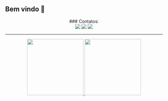 ## Bem vindo 👋

<center>### Contatos:<center>

<div>
<a href="https://www.instagram.com/88thiagomello" target="_blank"><img src="https://img.shields.io/badge/-Instagram-%23E4405F?style=for-the-badge&logo=instagram&logoColor=white" target="_blank"></a>
<a href = "mailto:88thiagomello@gmail.com"><img src="https://img.shields.io/badge/Gmail-D14836?style=for-the-badge&logo=gmail&logoColor=white" target="_blank"></a>
<a href="https://www.linkedin.com/in/88thiagomello" target="_blank"><img src="https://img.shields.io/badge/-LinkedIn-%230077B5?style=for-the-badge&logo=linkedin&logoColor=white" target="_blank"></a>   
</div>

---

<div>
<a href="https://github.com/88thiagomello">
<img height="180em" src="https://github-readme-stats.vercel.app/api/top-langs/?username=88thiagomello&layout=compact&langs_count=7&theme=dracula"/>
<img height="180em" src="https://github-readme-stats.vercel.app/api?username=88thiagomello&show_icons=true&theme=dracula&include_all_commits=true&count_private=true"/>
</div>

<!--
Here are some ideas to get you started:

- 🔭 I’m currently working on ...
- 🌱 I’m currently learning ...
- 👯 I’m looking to collaborate on ...
- 🤔 I’m looking for help with ...
- 💬 Ask me about ...
- 📫 How to reach me: ...
- 😄 Pronouns: ...
- ⚡ Fun fact: ...
-->
